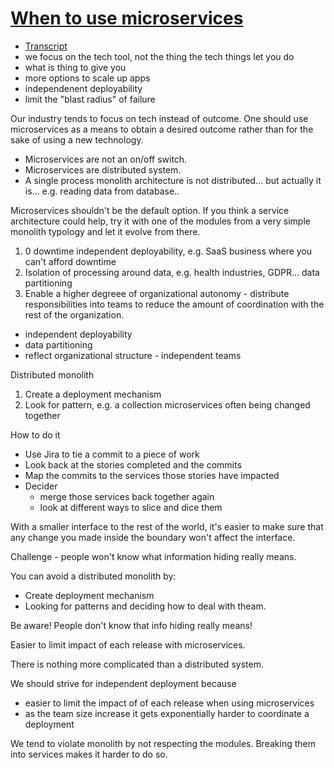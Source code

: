 # [When to use microservices](https://www.youtube.com/watch?v=GBTdnfD6s5Q&t=48s)

- [Transcript](https://gotopia.tech/bookclub/episodes/moving-to-microservices-with-sam-newman-and-martin-fowler)
- we focus on the tech tool, not the thing the tech things let you do
 - what is thing to give you
- more options to scale up apps
- independenent deployability
- limit the "blast radius" of failure


Our industry tends to focus on tech instead of outcome. One should use microservices as a means to obtain a desired outcome rather than for the sake of using a new technology.

- Microservices are not an on/off switch.
- Microservices are distributed system.
- A single process monolith architecture is not distributed... but actually it is... e.g. reading data from database..


Microservices shouldn't be the default option. If you think a service architecture could help, try it with one of the modules from a very simple monolith typology and let it evolve from there.

1. 0 downtime independent deployability, e.g. SaaS business where you can't afford downtime
2. Isolation of processing around data, e.g. health industries, GDPR... data partitioning
3. Enable a higher degreee of organizational autonomy - distribute responsibilities into teams to reduce the amount of coordination with the rest of the organization.


- independent deployability
- data partitioning
- reflect organizational structure - independent teams

Distributed monolith

1. Create a deployment mechanism
2. Look for pattern, e.g. a collection microservices often being changed together

How to do it
- Use Jira to tie a commit to a piece of work
- Look back at the stories completed and the commits
- Map the commits to the services those stories have impacted
- Decider
  - merge those services back together again
  - look at different ways to slice and dice them

With a smaller interface to the rest of the world, it's easier to make sure that any change you made inside the boundary won't affect the interface.

Challenge - people won't know what information hiding really means.

You can avoid a distributed monolith by:
- Create deployment mechanism
- Looking for patterns and deciding how to deal with theam.

Be aware! People don't know that info hiding really means!

Easier to limit impact of each release with microservices.

There is nothing more complicated than a distributed system.

We should strive for independent deployment because
- easier to limit the impact of of each release when using microservices
- as the team size increase it gets exponentially harder to coordinate a deployment


We tend to violate monolith by not respecting the modules. Breaking them into services makes it harder to do so.



